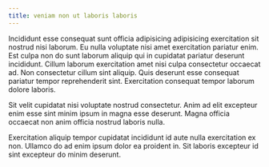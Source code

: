 ```yaml
---
title: veniam non ut laboris laboris
---
```


Incididunt esse consequat sunt officia adipisicing adipisicing exercitation sit nostrud nisi laborum. Eu nulla voluptate nisi amet exercitation pariatur enim. Est culpa non do sunt laborum aliquip qui in cupidatat pariatur deserunt incididunt. Cillum laborum exercitation amet nisi culpa consectetur occaecat ad. Non consectetur cillum sint aliquip. Quis deserunt esse consequat pariatur tempor reprehenderit sint. Exercitation consequat tempor laborum dolore laboris.

Sit velit cupidatat nisi voluptate nostrud consectetur. Anim ad elit excepteur enim esse sint minim ipsum in magna esse deserunt. Magna officia occaecat non anim officia nostrud laboris nulla.

Exercitation aliquip tempor cupidatat incididunt id aute nulla exercitation ex non. Ullamco do ad enim ipsum dolor ea proident in. Sit laboris excepteur id sint excepteur do minim deserunt.